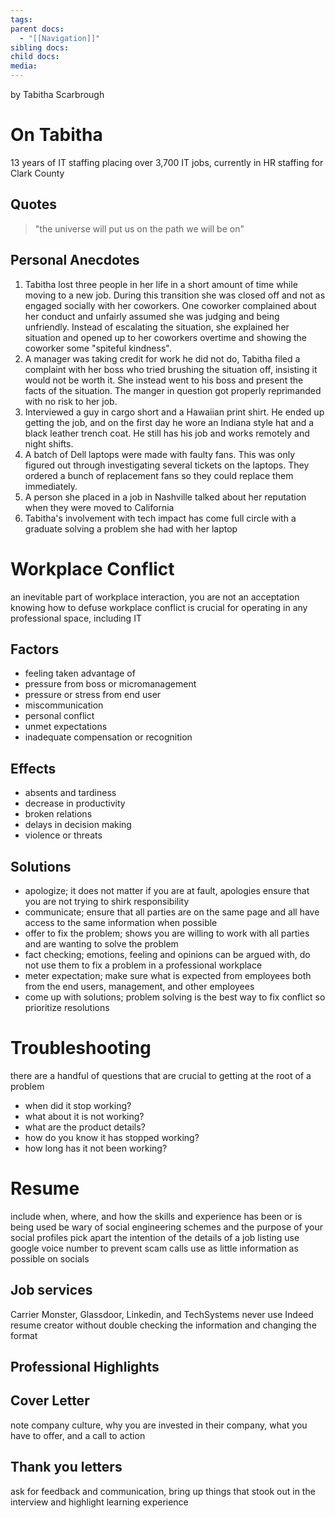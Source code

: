 ```yaml
---
tags: 
parent docs:
  - "[[Navigation]]"
sibling docs: 
child docs: 
media:
---
```

by Tabitha Scarbrough

# On Tabitha
13 years of IT staffing placing over 3,700 IT jobs, currently in HR staffing for Clark County

## Quotes
>"the universe will put us on the path we will be on"

## Personal Anecdotes
1. Tabitha lost three people in her life in a short amount of time while moving to a new job. During this transition she was closed off and not as engaged socially with her coworkers. One coworker complained about her conduct and unfairly assumed she was judging and being unfriendly. Instead of escalating the situation, she explained her situation and opened up to her coworkers overtime and showing the coworker some "spiteful kindness".
2. A manager was taking credit for work he did not do, Tabitha filed a complaint with her boss who tried brushing the situation off, insisting it would not be worth it. She instead went to his boss and present the facts of the situation. The manger in question got properly reprimanded with no risk to her job.
3. Interviewed a guy in cargo short and a Hawaiian print shirt. He ended up getting the job, and on the first day he wore an Indiana style hat and a black leather trench coat. He still has his job and works remotely and night shifts.
4. A batch of Dell laptops were made with faulty fans. This was only figured out through investigating several tickets on the laptops. They ordered a bunch of replacement fans so they could replace them immediately. 
5. A person she placed in a job in Nashville talked about her reputation when they were moved to California
6. Tabitha's involvement with tech impact has come full circle with a graduate solving a problem she had with her laptop

# Workplace Conflict
an inevitable part of workplace interaction, you are not an acceptation
knowing how to defuse workplace conflict is crucial for operating in any professional space, including IT
## Factors
- feeling taken advantage of 
- pressure from boss or micromanagement
- pressure or stress from end user 
- miscommunication
- personal conflict
- unmet expectations
- inadequate compensation or recognition
## Effects
- absents and tardiness
- decrease in productivity
- broken relations
- delays in decision making
- violence or threats
## Solutions
- apologize; it does not matter if you are at fault, apologies ensure that you are not trying to shirk responsibility
- communicate; ensure that all parties are on the same page and all have access to the same information when possible
- offer to fix the problem; shows you are willing to work with all parties and are wanting to solve the problem
- fact checking; emotions, feeling and opinions can be argued with, do not use them to fix a problem in a professional workplace
- meter expectation; make sure what is expected from employees both from the end users, management, and other employees
- come up with solutions; problem solving is the best way to fix conflict so prioritize resolutions 

# Troubleshooting
there are a handful of questions that are crucial to getting at the root of a problem
- when did it stop working?
- what about it is not working?
- what are the product details?
- how do you know it has stopped working?
- how long has it not been working?

# Resume
include when, where, and how the skills and experience has been or is being used
be wary of social engineering schemes and the purpose of your social profiles
pick apart the intention of the details of a job listing
use google voice number to prevent scam calls
use as little information as possible on socials
## Job services
Carrier Monster, Glassdoor, Linkedin, and TechSystems
never use Indeed resume creator without double checking the information and changing the format
## Professional Highlights

## Cover Letter
note company culture, why you are invested in their company, what you have to offer, and a call to action
## Thank you letters
ask for feedback and communication, bring up things that stook out in the interview and highlight learning experience